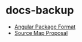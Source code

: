 # docs-backup

- [Angular Package Format](https://keqingrong.github.io/docs-backup/angular-package-format/)
- [Source Map Proposal](https://keqingrong.github.io/docs-backup/source-map-proposal/)
